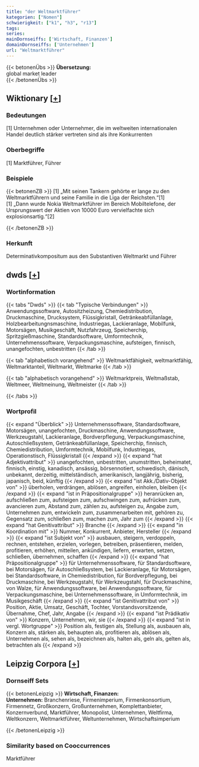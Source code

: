 ```yaml
---
title: "der Weltmarktführer"
kategorien: ["Nomen"]
schwierigkeit: ["k1", "h3", "r13"]
tags:
series:
mainDornseiffs: ['Wirtschaft, Finanzen']
domainDornseiffs: ['Unternehmen']
url: "Weltmarktführer"
---
```


{{< betonenÜbs >}}
**Übersetzung:**  
global market leader  
{{< /betonenÜbs >}}

## Wiktionary [[+](https://de.wiktionary.org/wiki/Weltmarktführer)]

### Bedeutungen
[1] Unternehmen oder Unternehmer, die im weltweiten internationalen Handel deutlich stärker vertreten sind als ihre Konkurrenten  

### Oberbegriffe
[1] Marktführer, Führer  

### Beispiele
{{< betonenZB >}}
[1] „Mit seinen Tankern gehörte er lange zu den Weltmarktführern und seine Familie in die Liga der Reichsten.“[1]  
[1] „Dann wurde Nokia Weltmarktführer im Bereich Mobiltelefone, der Ursprungswert der Aktien von 10000 Euro vervielfachte sich explosionsartig.“[2]  

{{< /betonenZB >}}
### Herkunft
Determinativkompositum aus den Substantiven Weltmarkt und Führer  



## dwds [[+](https://www.dwds.de/wb/Weltmarktführer)]

### Wortinformation
{{< tabs "Dwds" >}}
{{< tab "Typische Verbindungen" >}}
Anwendungssoftware, Autositzheizung, Chemiedistribution, Druckmaschine, Drucksystem, Flüssigkristall, Getränkeabfüllanlage, Holzbearbeitungnsmaschine, Industriegas, Lackieranlage, Mobilfunk, Motorsägen, Musikgeschäft, Nutzfahrzeug, Speicherchip, Spritzgießmaschine, Standardsoftware, Umformtechnik, Unternehmenssoftware, Verpackungsmaschine, aufsteigen, finnisch, unangefochten, unbestritten
{{< /tab >}}

{{< tab "alphabetisch vorangehend" >}}
Weltmarktfähigkeit, weltmarktfähig, Weltmarktanteil, Weltmarkt, Weltmarke
{{< /tab >}}

{{< tab "alphabetisch vorangehend" >}}
Weltmarktpreis, Weltmaßstab, Weltmeer, Weltmeinung, Weltmeister
{{< /tab >}}

{{< /tabs >}}

### Wortprofil
{{< expand "Überblick" >}} Unternehmenssoftware, Standardsoftware, Motorsägen, unangefochten, Druckmaschine, Anwendungssoftware, Werkzeugstahl, Lackieranlage, Bordverpflegung, Verpackungsmaschine, Autoschließsystem, Getränkeabfüllanlage, Speicherchip, finnisch, Chemiedistribution, Umformtechnik, Mobilfunk, Industriegas, Operationstisch, Flüssigkristall {{< /expand >}}
{{< expand "hat Adjektivattribut" >}} unangefochten, unbestritten, unumstritten, beheimatet, finnisch, einstig, kanadisch, ansässig, börsennotiert, schwedisch, dänisch, unbekannt, derzeitig, mittelständisch, amerikanisch, langjährig, bisherig, japanisch, beid, künftig {{< /expand >}}
{{< expand "ist Akk./Dativ-Objekt von" >}} überholen, verdrängen, ablösen, angreifen, einholen, bleiben {{< /expand >}}
{{< expand "ist in Präpositionalgruppe" >}} heranrücken an, aufschließen zum, aufsteigen zum, aufschwingen zum, aufrücken zum, avancieren zum, Abstand zum, zählen zu, aufsteigen zu, Angabe zum, Unternehmen zum, entwickeln zum, zusammenarbeiten mit, gehören zu, Gegensatz zum, schließen zum, machen zum, Jahr zum {{< /expand >}}
{{< expand "hat Genitivattribut" >}} Branche {{< /expand >}}
{{< expand "in Koordination mit" >}} Nummer, Konkurrent, Anbieter, Hersteller {{< /expand >}}
{{< expand "ist Subjekt von" >}} ausbauen, steigern, verdoppeln, rechnen, entstehen, erzielen, vorlegen, betreiben, präsentieren, melden, profitieren, erhöhen, mitteilen, ankündigen, liefern, erwarten, setzen, schließen, übernehmen, schaffen {{< /expand >}}
{{< expand "hat Präpositionalgruppe" >}} für Unternehmenssoftware, für Standardsoftware, bei Motorsägen, für Autoschließsystem, bei Lackieranlage, für Motorsägen, bei Standardsoftware, in Chemiedistribution, für Bordverpflegung, bei Druckmaschine, bei Werkzeugstahl, für Werkzeugstahl, für Druckmaschine, von Walze, für Anwendungssoftware, bei Anwendungssoftware, für Verpackungsmaschine, bei Unternehmenssoftware, in Umformtechnik, im Musikgeschäft {{< /expand >}}
{{< expand "ist Genitivattribut von" >}} Position, Aktie, Umsatz, Geschäft, Tochter, Vorstandsvorsitzende, Übernahme, Chef, Jahr, Angabe {{< /expand >}}
{{< expand "ist Prädikativ von" >}} Konzern, Unternehmen, wir, sie {{< /expand >}}
{{< expand "ist in vergl. Wortgruppe" >}} Position als, festigen als, Stellung als, ausbauen als, Konzern als, stärken als, behaupten als, profitieren als, ablösen als, Unternehmen als, sehen als, bezeichnen als, halten als, geln als, gelten als, betrachten als {{< /expand >}}

## Leipzig Corpora [[+](https://corpora.uni-leipzig.de/en/res?word=Weltmarktführer&corpusId=deu_newscrawl-public_2018)]

### Dornseiff Sets
{{< betonenLeipzig >}}
**Wirtschaft, Finanzen:**  
**Unternehmen:** Branchenriese, Firmenimperium, Firmenkonsortium, Firmennetz, Großkonzern, Großunternehmen, Komplettanbieter, Konzernverbund, Marktführer, Monopolist, Unternehmen, Weltfirma, Weltkonzern, Weltmarktführer, Weltunternehmen, Wirtschaftsimperium  

{{< /betonenLeipzig >}}

### Similarity based on Cooccurrences
Marktführer

